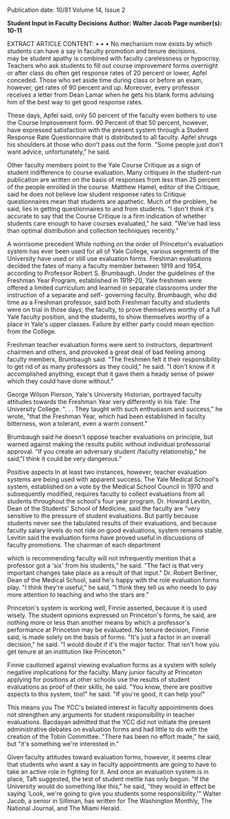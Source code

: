 Publication date: 10/81
Volume 14, Issue 2

**Student Input in Faculty Decisions**
**Author: Walter Jacob**
**Page number(s): 10-11**

EXTRACT ARTICLE CONTENT:
• • • No mechanism now
exists by which students
can have a say in faculty
promotion and tenure
decisions.  
may be student apathy is combined
with faculty carelessness or hypocrisy.
Teachers who ask students to fill out
course improvement forms overnight or
after class do often get response rates of
20 percent or lower, Apfel conceded.
Those who set aside time during class or
before an exam, however, get rates of
90 percent and up. Moreover, every
professor receives a letter from Dean
Lamar when he gets his blank forms advising him of the best way to get good
response rates.

These days, Apfel said, only 50 percent of the faculty even bothers to use
the Course Improvement form. 90 Percent of that 50 percent, however, have
expressed satisfaction with the present
system through a Student Response
Rate Questionnaire that is distributed
to all faculty. Apfel shrugs his shoulders
at those who don't pass out the form.
"Some people just don't want advice,
unfortunately," he said.

Other faculty members point to the
Yale Course Critique as a sign of student
indifference to course evaluation. Many
critiques in the student-run publication
are written on the basis of responses
from less than 25 percent of the people
enrolled in
the
course.
Matthew
Hamel, editor of the Critique, said he
does not believe low student response
rates to Critique questionnaires mean
that students are apathetic. Much of the
problem, he said, lies in getting questionnaires to and from students.
"I don't think it's accurate to say that
the Course Critique is a firm indication of
whether students care enough to have
courses evaluated," he said. "We've had
less than optimal distribution and collection techniques recently."

A worrisome precedent
While nothing on the order of Princeton's evaluation system has ever been
used for all of Yale College, various
segments of the University have used or
still use evaluation forms. Freshman
evaluations decided the fates of many a
faculty member between 1919 and
1954, according to Professor Robert S.
Brumbaugh. Under the guidelines of
the Freshman Year Program, established in 1919-20, Yale freshmen were
offered a
limited
curriculum and
learned in separate classrooms under
the instruction of a separate and self-
governing faculty. Brumbaugh, who
did time as a Freshman professor, said
both Freshman faculty and students
were on trial in those days; the faculty, to prove themselves worthy of a full
Yale faculty position, and the students,
to show themselves worthy of a place in
Yale's upper classes. Failure by either
party could mean ejection from the College.

Freshman teacher evaluation forms
were sent to instructors, department
chairmen and others, and provoked a
great deal of bad feeling among faculty
members, Brumbaugh said.
"The freshmen felt it their responsibility to get rid of as many professors
as they could," he said. "I don't know if
it accomplished anything, except that it
gave them a heady sense of power
which they could have done without."

George Wilson Pierson,
Yale's
University Historian, portrayed faculty
attitudes towards the Freshman Year
very differently in his Yale: The University College.
". . . They taught with such enthusiasm and success," he wrote, "that
the Freshman Year, which had been
established in faculty bitterness, won a tolerant, even a warm consent."

Brumbaugh said he doesn't oppose
teacher evaluations on principle, but
warned against making the results
public without individual professorial
approval.
"If you create an adversary student
/faculty relationship," he said,"I think it
could be very dangerous."

Positive aspects
In at least two instances, however,
teacher evaluation systems are being used
with apparent success. The Yale
Medical School's system, established on
a vote by the Medical School Council in
1970 and subsequently modified, requires faculty to collect evaluations
from
all students throughout the
school's four year program. Dr. Howard
Levitin, Dean of the Students'
School of Medicine, said the faculty are
"very sensitive to the pressure of student evaluations. But partly because
students never see the tabulated results
of their evaluations, and because faculty
salary levels do not ride on good evaluations,
system
remains stable.
Levitin said the evaluation forms have
proved useful in discussions of faculty
promotions.
The chairman of each department


which is recommending faculty will not
infrequently mention that a professor
got a 'six' from his students," he said.
"The fact is that very important changes
take place as a result of that input."
Dr. Robert Berliner, Dean of the
Medical School, said he's happy with
the role evaluation forms play.
"I think they're useful," he said, "I
think they tell us who needs to pay more
attention to teaching and who the stars
are."

Princeton's system is working well,
Finnie asserted, because it is used wisely.
The student opinions expressed on
Princeton's forms, he said, are nothing
more or less than another means by
which a professor's performance at
Princeton may be evaluated. No tenure
decision, Finnie said, is made solely on
the basis of forms.
"It's just a factor in an overall decision," he said. "I would doubt if it's the
major factor. That isn't how you get
tenure at an institution like Princeton."

Finnie cautioned against viewing
evaluation forms as a system with solely
negative implications for the faculty.
Many junior faculty at Princeton applying for positions at other schools use the
results of student evaluations as proof of
their skills, he said.
"You know, there are positive aspects
to this system, too!" he said. "If you're
good, it can help you!"

This means you
The YCC's belated interest in faculty
appointments does not strengthen any
arguments for student responsibility in
teacher evaluations. Bacdayan admitted
that the YCC did not initiate the present administrative debates on evaluation forms and had little to do with the
creation of the Tobin Committee.
"There has been no effort made," he
said, but "it's something we're interested
in."

Given faculty attitudes toward
evaluation forms, however, it seems
clear that students who want a say in
faculty appointments are going to have
to take an active role in fighting for it.
And once an evaluation system is in
place, Taft suggested, the test of student
mettle has only begun.
"If the University would do something like this," he said, "they would in
effect be saying 'Look, we're going to
give you students some responsibility.'"
Walter Jacob, a senior in Silliman, has
written for The Washington Monthly,
The National Journal, and The Miami
Herald.